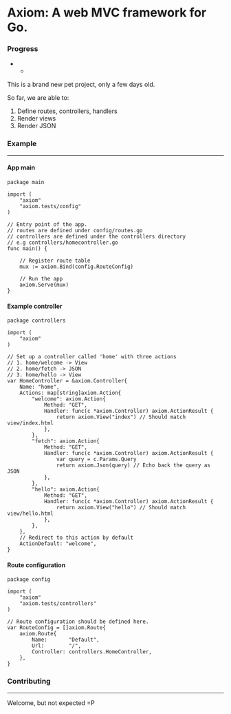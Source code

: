 # Axiom: A web MVC framework for Go.

### Progress
- - 
This is a brand new pet project, only a few days old.

So far, we are able to:
1. Define routes, controllers, handlers
2. Render views
3. Render JSON


### Example
- - - 

#### App main
```
package main

import (
	"axiom"
	"axiom.tests/config"
)

// Entry point of the app.
// routes are defined under config/routes.go
// controllers are defined under the controllers directory
// e.g controllers/homecontroller.go
func main() {

	// Register route table
	mux := axiom.Bind(config.RouteConfig)

	// Run the app
	axiom.Serve(mux)
}
```
#### Example controller
```
package controllers

import (
	"axiom"
)

// Set up a controller called 'home' with three actions
// 1. home/welcome -> View
// 2. home/fetch -> JSON
// 3. home/hello -> View
var HomeController = &axiom.Controller{
	Name: "home",
	Actions: map[string]axiom.Action{
		"welcome": axiom.Action{
			Method: "GET",
			Handler: func(c *axiom.Controller) axiom.ActionResult {
				return axiom.View("index") // Should match view/index.html
			},
		},
		"fetch": axiom.Action{
			Method: "GET",
			Handler: func(c *axiom.Controller) axiom.ActionResult {
				var query = c.Params.Query
				return axiom.Json(query) // Echo back the query as JSON
			},
		},
		"hello": axiom.Action{
			Method: "GET",
			Handler: func(c *axiom.Controller) axiom.ActionResult {
				return axiom.View("hello") // Should match view/hello.html
			},
		},
	},
	// Redirect to this action by default
	ActionDefault: "welcome",
}
```
#### Route configuration
```
package config

import (
	"axiom"
	"axiom.tests/controllers"
)

// Route configuration should be defined here.
var RouteConfig = []axiom.Route{
	axiom.Route{
		Name:       "Default",
		Url:        "/",
		Controller: controllers.HomeController,
	},
}
```

### Contributing
- - -

Welcome, but not expected =P




